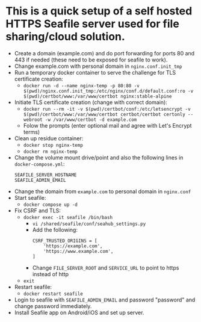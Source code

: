 # This is a quick setup of a self hosted HTTPS Seafile server used for file sharing/cloud solution.

- Create a domain (example.com) and do port forwarding for ports 80 and 443 if needed (these need to be exposed for seafile to work).
- Change example.com with personal domain in `nginx.conf.init_tmp`
- Run a temporary docker container to serve the challenge for TLS certificate creation:
	- `docker run -d --name nginx-temp -p 80:80 -v $(pwd)/nginx.conf.init_tmp:/etc/nginx/conf.d/default.conf:ro -v $(pwd)/certbot/www:/var/www/certbot nginx:stable-alpine`
- Initiate TLS certificate creation (change with correct domain):
	- `docker run --rm -it -v $(pwd)/certbot/conf:/etc/letsencrypt -v $(pwd)/certbot/www:/var/www/certbot certbot/certbot certonly --webroot -w /var/www/certbot -d example.com`
	- Folow the prompts (enter optional mail and agree with Let's Encrypt terms)
- Clean up residue container:
	- `docker stop nginx-temp`
	- `docker rm nginx-temp`
- Change the volume mount drive/point and also the following lines in `docker-compose.yml`:
	```
	SEAFILE_SERVER_HOSTNAME
	SEAFILE_ADMIN_EMAIL
	```
- Change the domain from `example.com` to personal domain in `nginx.conf`
- Start seafile:
	- `docker compose up -d`
- Fix CSRF and TLS:
	- `docker exec -it seafile /bin/bash`
		- `vi /shared/seafile/conf/seahub_settings.py`
		- Add the following:
			```
			CSRF_TRUSTED_ORIGINS = [
			    'https://example.com',
			    'https://www.example.com',
			]
			```
		- Change `FILE_SERVER_ROOT` and `SERVICE_URL` to point to https instead of http
	- `exit`
- Restart seafile:
	- `docker restart seafile`
- Login to seafile with `SEAFILE_ADMIN_EMAIL` and password "password" and change password immediately.
- Install Seafile app on Android/iOS and set up server. 
